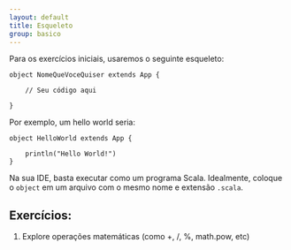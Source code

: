 ```yaml
---
layout: default
title: Esqueleto
group: basico
---
```


Para os exercícios iniciais, usaremos o seguinte esqueleto:

	object NomeQueVoceQuiser extends App {

		// Seu código aqui

	}

Por exemplo, um hello world seria:

	object HelloWorld extends App {

		println("Hello World!")
	}


Na sua IDE, basta executar como um programa Scala. Idealmente, coloque o `object` em um arquivo com o mesmo nome e
extensão `.scala`.

## Exercícios:
1. Explore operações matemáticas (como +, /, %, math.pow, etc)



